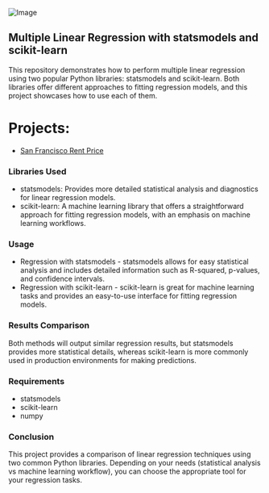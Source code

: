 ![Image](https://miro.medium.com/v2/resize:fit:560/1*HLN6FxlXrzDtYN0KAlom4A.png)

## Multiple Linear Regression with statsmodels and scikit-learn

This repository demonstrates how to perform multiple linear regression using two popular Python libraries: statsmodels and scikit-learn. 
Both libraries offer different approaches to fitting regression models, and this project showcases how to use each of them.

# Projects:
* [San Francisco Rent Price](https://github.com/evan-dg31/Data-Science/blob/d2a6ccd6ae4a33020d39d409fbb1a44cc8e3078a/Regressions/Multiple%20Linear%20Regression/San%20Francisco%20Rent%20Price.ipynb)
### Libraries Used
* statsmodels: Provides more detailed statistical analysis and diagnostics for linear regression models.
* scikit-learn: A machine learning library that offers a straightforward approach for fitting regression models, with an emphasis on machine learning workflows.

### Usage

* Regression with statsmodels - statsmodels allows for easy statistical analysis and includes detailed information such as R-squared, p-values, and confidence intervals.
* Regression with scikit-learn - scikit-learn is great for machine learning tasks and provides an easy-to-use interface for fitting regression models.

### Results Comparison
Both methods will output similar regression results, but statsmodels provides more statistical details, whereas scikit-learn is more commonly used in production environments for making predictions.

### Requirements
* statsmodels
* scikit-learn
* numpy

### Conclusion
This project provides a comparison of linear regression techniques using two common Python libraries. 
Depending on your needs (statistical analysis vs machine learning workflow), you can choose the appropriate tool for your regression tasks.

